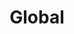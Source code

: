 ---
title: "Global"
layout: config
menu:
  main:
    name: "Global"
    identifier: "sysadmin/konfiguration/global"
    parent: "sysadmin/konfiguration"
    weight: 1
---